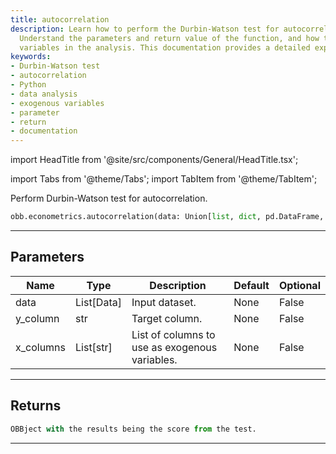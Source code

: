 ```yaml
---
title: autocorrelation
description: Learn how to perform the Durbin-Watson test for autocorrelation in Python.
  Understand the parameters and return value of the function, and how to use exogenous
  variables in the analysis. This documentation provides a detailed explanation.
keywords:
- Durbin-Watson test
- autocorrelation
- Python
- data analysis
- exogenous variables
- parameter
- return
- documentation
---
```


import HeadTitle from '@site/src/components/General/HeadTitle.tsx';

<HeadTitle title="econometrics /autocorrelation - Reference | OpenBB Platform Docs" />

<!-- markdownlint-disable MD012 MD031 MD033 -->

import Tabs from '@theme/Tabs';
import TabItem from '@theme/TabItem';

Perform Durbin-Watson test for autocorrelation.

```python wordwrap
obb.econometrics.autocorrelation(data: Union[list, dict, pd.DataFrame, List[pd.DataFrame], pd.Series, List[pd.Series], numpy.ndarray, Data, List[Data]], y_column: str, x_columns: List[str])
```

---

## Parameters

<Tabs>
<TabItem value="standard" label="Standard">

| Name | Type | Description | Default | Optional |
| ---- | ---- | ----------- | ------- | -------- |
| data | List[Data] | Input dataset. | None | False |
| y_column | str | Target column. | None | False |
| x_columns | List[str] | List of columns to use as exogenous variables. | None | False |
</TabItem>

</Tabs>

---

## Returns

```python wordwrap
OBBject with the results being the score from the test.
```

---

